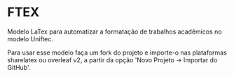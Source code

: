 # FTEX
Modelo LaTex para automatizar a formatação de trabalhos acadêmicos no modelo Uniftec.

Para usar esse modelo faça um fork do projeto e importe-o nas plataformas sharelatex ou overleaf v2, a partir da opção 'Novo Projeto -> Importar do GitHub'.
